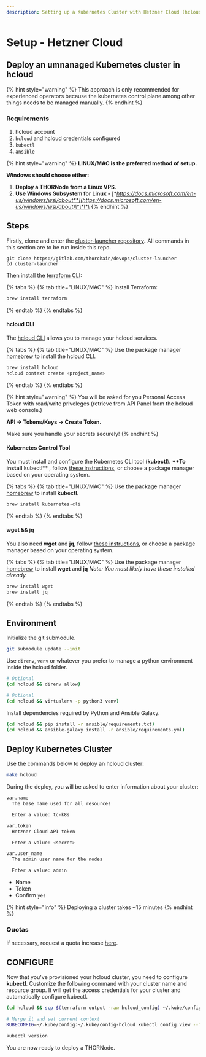 ```yaml
---
description: Setting up a Kubernetes Cluster with Hetzner Cloud (hcloud)
---
```


# Setup - Hetzner Cloud

## **Deploy an umnanaged Kubernetes cluster in hcloud**

{% hint style="warning" %}
This approach is only recommended for experienced operators because the kubernetes control plane among other things needs to be managed manually.
{% endhint %}

### **Requirements**

1. hcloud account
2. `hcloud` and hcloud credentials configured
3. `kubectl`
4. `ansible`

{% hint style="warning" %}
**LINUX/MAC is the preferred method of setup.**

**Windows should choose either:**

1. **Deploy a THORNode from a Linux VPS.**
2. **Use Windows Subsystem for Linux -** [**https://docs.microsoft.com/en-us/windows/wsl/about**](https://docs.microsoft.com/en-us/windows/wsl/about)\*\*\*\*
{% endhint %}

## **Steps**

Firstly, clone and enter the [cluster-launcher repository](https://gitlab.com/thorchain/devops/cluster-launcher)**.** All commands in this section are to be run inside this repo.

```text
git clone https://gitlab.com/thorchain/devops/cluster-launcher
cd cluster-launcher
```

Then install the [terraform CLI](https://www.terraform.io):

{% tabs %}
{% tab title="LINUX/MAC" %}
Install Terraform:

```bash
brew install terraform
```
{% endtab %}
{% endtabs %}

#### **hcloud CLI**

The [hcloud CLI](https://github.com/hetznercloud/cli#installation) allows you to manage your hcloud services.

{% tabs %}
{% tab title="LINUX/MAC" %}
Use the package manager [homebrew](https://formulae.brew.sh/) to install the hcloud CLI.

```bash
brew install hcloud
hcloud context create <project_name>
```
{% endtab %}
{% endtabs %}

{% hint style="warning" %}
You will be asked for you Personal Access Token with read/write priveleges \(retrieve from API Panel from the hcloud web console.\)

**API -&gt; Tokens/Keys -&gt; Create Token.**

Make sure you handle your secrets securely!
{% endhint %}

#### Kubernetes Control Tool

You must install and configure the Kubernetes CLI tool \(**kubectl**\). **\*\*To install** kubectl\*\* , follow [these instructions](https://kubernetes.io/docs/tasks/tools/install-kubectl/), or choose a package manager based on your operating system.

{% tabs %}
{% tab title="LINUX/MAC" %}
Use the package manager [homebrew](https://formulae.brew.sh/) to install **kubectl**.

```bash
brew install kubernetes-cli
```
{% endtab %}
{% endtabs %}

#### **wget && jq**

You also need **wget** and **jq**, follow [these instructions](https://www.gnu.org/software/wget/), or choose a package manager based on your operating system.

{% tabs %}
{% tab title="LINUX/MAC" %}
Use the package manager [homebrew](https://formulae.brew.sh/) to install **wget** and **jq** _Note: You most likely have these installed already._

```bash
brew install wget
brew install jq
```
{% endtab %}
{% endtabs %}

## **Environment**

Initialize the git submodule.

```bash
git submodule update --init
```

Use `direnv`, `venv` or whatever you prefer to manage a python environment inside the hcloud folder.

```bash
# Optional
(cd hcloud && direnv allow)

# Optional
(cd hcloud && virtualenv -p python3 venv)
```

Install dependencies required by Python and Ansible Galaxy.

```bash
(cd hcloud && pip install -r ansible/requirements.txt)
(cd hcloud && ansible-galaxy install -r ansible/requirements.yml)
```

## **Deploy Kubernetes Cluster**

Use the commands below to deploy an hcloud cluster:

```bash
make hcloud
```

During the deploy, you will be asked to enter information about your cluster:

```bash
var.name
  The base name used for all resources

  Enter a value: tc-k8s

var.token
  Hetzner Cloud API token

  Enter a value: <secret>

var.user_name
  The admin user name for the nodes

  Enter a value: admin
```

* Name
* Token
* Confirm `yes`

{% hint style="info" %}
Deploying a cluster takes ~15 minutes
{% endhint %}

### Quotas

If necessary, request a quota increase [here](https://console.hetzner.cloud/limits).

## CONFIGURE

Now that you've provisioned your hcloud cluster, you need to configure **kubectl**. Customize the following command with your cluster name and resource group. It will get the access credentials for your cluster and automatically configure kubectl.

```bash
(cd hcloud && scp $(terraform output -raw hcloud_config) ~/.kube/config-hcloud)

# Merge it and set current context
KUBECONFIG=~/.kube/config:~/.kube/config-hcloud kubectl config view --flatten > ~/.kube/tmpcfg && mv -f ~/.kube/tmpcfg ~/.kube/config && kubectl config use-context $(kubectl config current-context --kubeconfig=$HOME/.kube/config-hcloud)

kubectl version
```

You are now ready to deploy a THORNode.

